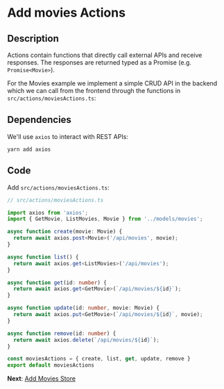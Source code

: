 # Add movies Actions

## Description

Actions contain functions that directly call external APIs and receive responses. The responses are returned typed as a Promise (e.g. `Promise<Movie>`).

For the Movies example we implement a simple CRUD API in the backend which we can call from the frontend through the functions in `src/actions/moviesActions.ts`:

## Dependencies

We'll use `axios` to interact with REST APIs:

```shell
yarn add axios
```

## Code

Add `src/actions/moviesActions.ts`:

```ts
// src/actions/moviesActions.ts

import axios from 'axios';
import { GetMovie, ListMovies, Movie } from '../models/movies';

async function create(movie: Movie) {
  return await axios.post<Movie>('/api/movies', movie);
}

async function list() {
  return await axios.get<ListMovies>('/api/movies');
}

async function get(id: number) {
  return await axios.get<GetMovie>(`/api/movies/${id}`);
}

async function update(id: number, movie: Movie) {
  return await axios.put<GetMovie>(`/api/movies/${id}`, movie);
}

async function remove(id: number) {
  return await axios.delete(`/api/movies/${id}`);
}

const moviesActions = { create, list, get, update, remove }
export default moviesActions
```

**Next**: [Add Movies Store](6.add-movies-store.md)
